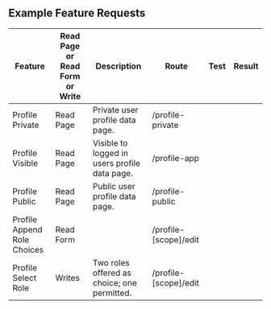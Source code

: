 ## Example Feature Requests

| Feature | Read Page or Read Form or Write | Description | Route | Test | Result |
|---|---|---|---|---|---|
| Profile Private | Read Page | Private user profile data page. | /profile-private | | |
| Profile Visible | Read Page | Visible to logged in users profile data page. | /profile-app |  | |
| Profile Public | Read Page | Public user profile data page. | /profile-public |  | |
| Profile Append Role Choices | Read Form |  | /profile-[scope]/edit |  | |
| Profile Select Role | Writes | Two roles offered as choice; one permitted. | /profile-[scope]/edit |  | |
